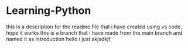 # Learning-Python
this is a description for the readme file that i have created using vs code. hope it works
this is a branch that i have made from the main branch and named it as introduction
hello i just akjsdkjf